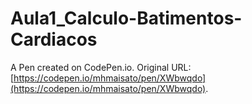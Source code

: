 # Aula1_Calculo-Batimentos-Cardiacos

A Pen created on CodePen.io. Original URL: [https://codepen.io/mhmaisato/pen/XWbwqdo](https://codepen.io/mhmaisato/pen/XWbwqdo).



